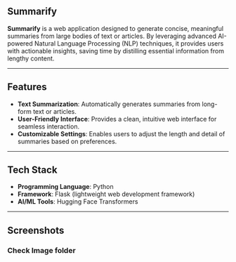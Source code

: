 ## **Summarify**
**Summarify** is a web application designed to generate concise, meaningful summaries from large bodies of text or articles. By leveraging advanced AI-powered Natural Language Processing (NLP) techniques, it provides users with actionable insights, saving time by distilling essential information from lengthy content.


---

## **Features**
- **Text Summarization**: Automatically generates summaries from long-form text or articles.
- **User-Friendly Interface**: Provides a clean, intuitive web interface for seamless interaction.
- **Customizable Settings**: Enables users to adjust the length and detail of summaries based on preferences.

---

## **Tech Stack**
- **Programming Language**: Python
- **Framework**: Flask (lightweight web development framework)
- **AI/ML Tools**: Hugging Face Transformers

---

## **Screenshots**
### Check Image folder

